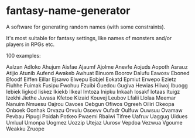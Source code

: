 # fantasy-name-generator

A software for generating random names (with some constraints).

It's most suitable for fantasy settings, like names of monsters and/or players in RPGs etc.

100 examples:

Aalzan
Adloko
Ahujum
Aisfae
Ajaumf
Ajolme
Anevfe
Aojuds
Aopoth
Asrauz
Atijio
Atunib
Aufend
Awakeb
Awhuat
Binuom
Boorov
Dalufu
Eawosv
Eboned
Efoodf
Eiffen
Eillar
Ejsawo
Elwepu
Eobjel
Eokatd
Epmiut
Erwepo
Ezietz
Fiuhhe
Fuimak
Fusipu
Fwohuu
Fzuibi
Guedou
Gugiva
Hewias
Hiiwoj
Ibuogg
Iebiek
Iigkod
Iiskez
Ikiekb
Ilkeal
Imtoza
Inipku
Inkaah
Iosakf
Iotaas
Ituigz
Izekhi
Jiethe
Juvasa
Kfetoe
Kizaid
Kouvej
Leubov
Lfalii
Llolaa
Meemar
Nanuim
Nmuesu
Oajrou
Oavoes
Oebgun
Ofiwos
Ogreeh
Oiliri
Okeopa
Onboek
Oonhak
Orvazu
Orvulu
Osoevv
Oufadr
Oulfuw
Ouwsuu
Ovamaw
Pevbau
Pipugi
Poidah
Potkeo
Pwaemi
Rbaiwi
Tifree
Uafruv
Uaggug
Uidues
Umluul
Umonpa
Uogmez
Uozzip
Utejaz
Uurosv
Vepdoa
Vezwua
Vgoume
Weakku
Zruope
